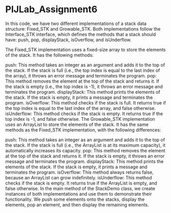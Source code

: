 # PIJLab_Assignment6
In this code, we have two different implementations of a stack data structure: Fixed_STK and Growable_STK. Both implementations follow the Interface_STK interface, which defines the methods that a stack should have: push, pop, displayStack, isOverflow, and isUnderflow.

The Fixed_STK implementation uses a fixed-size array to store the elements of the stack. It has the following methods:

push: This method takes an integer as an argument and adds it to the top of the stack. If the stack is full (i.e., the top index is equal to the last index of the array), it throws an error message and terminates the program.
pop: This method removes the element at the top of the stack and returns it. If the stack is empty (i.e., the top index is -1), it throws an error message and terminates the program.
displayStack: This method prints the elements of the stack. If the stack is empty, it prints a message and terminates the program.
isOverflow: This method checks if the stack is full. It returns true if the top index is equal to the last index of the array, and false otherwise.
isUnderflow: This method checks if the stack is empty. It returns true if the top index is -1, and false otherwise.
The Growable_STK implementation uses an ArrayList to store the elements of the stack. It has the same methods as the Fixed_STK implementation, with the following differences:

push: This method takes an integer as an argument and adds it to the top of the stack. If the stack is full (i.e., the ArrayList is at its maximum capacity), it automatically increases its capacity.
pop: This method removes the element at the top of the stack and returns it. If the stack is empty, it throws an error message and terminates the program.
displayStack: This method prints the elements of the stack. If the stack is empty, it prints a message and terminates the program.
isOverflow: This method always returns false, because an ArrayList can grow indefinitely.
isUnderflow: This method checks if the stack is empty. It returns true if the ArrayList is empty, and false otherwise.
In the main method of the StackDemo class, we create instances of both implementations and use them to demonstrate their functionality. We push some elements onto the stacks, display the elements, pop an element, and then display the remaining elements.
